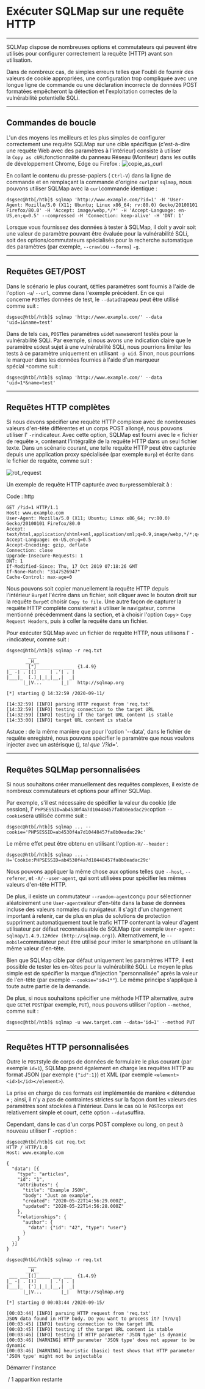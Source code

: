 Exécuter SQLMap sur une requête HTTP
====================================

* * * * *

SQLMap dispose de nombreuses options et commutateurs qui peuvent être utilisés pour configurer correctement la requête (HTTP) avant son utilisation.

Dans de nombreux cas, de simples erreurs telles que l'oubli de fournir des valeurs de cookie appropriées, une configuration trop compliquée avec une longue ligne de commande ou une déclaration incorrecte de données POST formatées empêcheront la détection et l'exploitation correctes de la vulnérabilité potentielle SQLi.

* * * * *

Commandes de boucle
-------------------

L'un des moyens les meilleurs et les plus simples de configurer correctement une requête SQLMap sur une cible spécifique (c'est-à-dire une requête Web avec des paramètres à l'intérieur) consiste à utiliser la `Copy as cURL`fonctionnalité du panneau Réseau (Moniteur) dans les outils de développement Chrome, Edge ou Firefox : ![copie_as_curl](https://academy.hackthebox.com/storage/modules/58/M5UVR6n.png)

En collant le contenu du presse-papiers ( `Ctrl-V`) dans la ligne de commande et en remplaçant la commande d'origine `curl`par `sqlmap`, nous pouvons utiliser SQLMap avec la `curl`commande identique :

```
dsgsec@htb[/htb]$ sqlmap 'http://www.example.com/?id=1' -H 'User-Agent: Mozilla/5.0 (X11; Ubuntu; Linux x86_64; rv:80.0) Gecko/20100101 Firefox/80.0' -H 'Accept: image/webp,*/*' -H 'Accept-Language: en-US,en;q=0.5' --compressed -H 'Connection: keep-alive' -H 'DNT: 1'

```

Lorsque vous fournissez des données à tester à SQLMap, il doit y avoir soit une valeur de paramètre pouvant être évaluée pour la vulnérabilité SQLi, soit des options/commutateurs spécialisés pour la recherche automatique des paramètres (par exemple, `--crawl`ou `--forms`) `-g`.

* * * * *

Requêtes GET/POST
-----------------

Dans le scénario le plus courant, `GET`les paramètres sont fournis à l'aide de l'option `-u`/ `--url`, comme dans l'exemple précédent. En ce qui concerne `POST`les données de test, le `--data`drapeau peut être utilisé comme suit :

```
dsgsec@htb[/htb]$ sqlmap 'http://www.example.com/' --data 'uid=1&name=test'

```

Dans de tels cas, `POST`les paramètres `uid`et `name`seront testés pour la vulnérabilité SQLi. Par exemple, si nous avons une indication claire que le paramètre `uid`est sujet à une vulnérabilité SQLi, nous pourrions limiter les tests à ce paramètre uniquement en utilisant `-p uid`. Sinon, nous pourrions le marquer dans les données fournies à l'aide d'un marqueur spécial `*`comme suit :

```
dsgsec@htb[/htb]$ sqlmap 'http://www.example.com/' --data 'uid=1*&name=test'

```

* * * * *

Requêtes HTTP complètes
-----------------------

Si nous devons spécifier une requête HTTP complexe avec de nombreuses valeurs d'en-tête différentes et un corps POST allongé, nous pouvons utiliser l' `-r`indicateur. Avec cette option, SQLMap est fourni avec le « fichier de requête », contenant l'intégralité de la requête HTTP dans un seul fichier texte. Dans un scénario courant, une telle requête HTTP peut être capturée depuis une application proxy spécialisée (par exemple `Burp`) et écrite dans le fichier de requête, comme suit :

![rot_request](https://academy.hackthebox.com/storage/modules/58/x7ND6VQ.png)

Un exemple de requête HTTP capturée avec `Burp`ressemblerait à :

Code : http

```
GET /?id=1 HTTP/1.1
Host: www.example.com
User-Agent: Mozilla/5.0 (X11; Ubuntu; Linux x86_64; rv:80.0) Gecko/20100101 Firefox/80.0
Accept: text/html,application/xhtml+xml,application/xml;q=0.9,image/webp,*/*;q=0.8
Accept-Language: en-US,en;q=0.5
Accept-Encoding: gzip, deflate
Connection: close
Upgrade-Insecure-Requests: 1
DNT: 1
If-Modified-Since: Thu, 17 Oct 2019 07:18:26 GMT
If-None-Match: "3147526947"
Cache-Control: max-age=0

```

Nous pouvons soit copier manuellement la requête HTTP depuis l'intérieur `Burp`et l'écrire dans un fichier, soit cliquer avec le bouton droit sur la requête `Burp`et choisir `Copy to file`. Une autre façon de capturer la requête HTTP complète consisterait à utiliser le navigateur, comme mentionné précédemment dans la section, et à choisir l'option `Copy`> `Copy Request Headers`, puis à coller la requête dans un fichier.

Pour exécuter SQLMap avec un fichier de requête HTTP, nous utilisons l' `-r`indicateur, comme suit :

```
dsgsec@htb[/htb]$ sqlmap -r req.txt
        ___
       __H__
 ___ ___["]_____ ___ ___  {1.4.9}
|_ -| . [(]     | .'| . |
|___|_  [.]_|_|_|__,|  _|
      |_|V...       |_|   http://sqlmap.org

[*] starting @ 14:32:59 /2020-09-11/

[14:32:59] [INFO] parsing HTTP request from 'req.txt'
[14:32:59] [INFO] testing connection to the target URL
[14:32:59] [INFO] testing if the target URL content is stable
[14:33:00] [INFO] target URL content is stable

```

Astuce : de la même manière que pour l'option '--data', dans le fichier de requête enregistré, nous pouvons spécifier le paramètre que nous voulons injecter avec un astérisque (*), tel que '/?id=*'.

* * * * *

Requêtes SQLMap personnalisées
------------------------------

Si nous souhaitons créer manuellement des requêtes complexes, il existe de nombreux commutateurs et options pour affiner SQLMap.

Par exemple, s'il est nécessaire de spécifier la valeur du cookie (de session), l' `PHPSESSID=ab4530f4a7d10448457fa8b0eadac29c`option `--cookie`sera utilisée comme suit :

```
dsgsec@htb[/htb]$ sqlmap ... --cookie='PHPSESSID=ab4530f4a7d10448457fa8b0eadac29c'

```

Le même effet peut être obtenu en utilisant l'option`-H/--header` :

```
dsgsec@htb[/htb]$ sqlmap ... -H='Cookie:PHPSESSID=ab4530f4a7d10448457fa8b0eadac29c'

```

Nous pouvons appliquer la même chose aux options telles que `--host`, `--referer`, et `-A/--user-agent`, qui sont utilisées pour spécifier les mêmes valeurs d'en-tête HTTP.

De plus, il existe un commutateur `--random-agent`conçu pour sélectionner aléatoirement une `User-agent`valeur d'en-tête dans la base de données incluse des valeurs normales du navigateur. Il s'agit d'un changement important à retenir, car de plus en plus de solutions de protection suppriment automatiquement tout le trafic HTTP contenant la valeur d'agent utilisateur par défaut reconnaissable de SQLMap (par exemple `User-agent: sqlmap/1.4.9.12#dev (http://sqlmap.org)`). Alternativement, le `--mobile`commutateur peut être utilisé pour imiter le smartphone en utilisant la même valeur d'en-tête.

Bien que SQLMap cible par défaut uniquement les paramètres HTTP, il est possible de tester les en-têtes pour la vulnérabilité SQLi. Le moyen le plus simple est de spécifier la marque d'injection "personnalisée" après la valeur de l'en-tête (par exemple `--cookie="id=1*"`). Le même principe s'applique à toute autre partie de la demande.

De plus, si nous souhaitons spécifier une méthode HTTP alternative, autre que `GET`et `POST`(par exemple, `PUT`), nous pouvons utiliser l'option `--method`, comme suit :

```
dsgsec@htb[/htb]$ sqlmap -u www.target.com --data='id=1' --method PUT

```

* * * * *

Requêtes HTTP personnalisées
----------------------------

Outre le `POST`style de corps de données de formulaire le plus courant (par exemple `id=1`), SQLMap prend également en charge les requêtes HTTP au format JSON (par exemple `{"id":1}`) et XML (par exemple `<element><id>1</id></element>`).

La prise en charge de ces formats est implémentée de manière « détendue » ; ainsi, il n'y a pas de contraintes strictes sur la façon dont les valeurs des paramètres sont stockées à l'intérieur. Dans le cas où le `POST`corps est relativement simple et court, cette option `--data`suffira.

Cependant, dans le cas d'un corps POST complexe ou long, on peut à nouveau utiliser l' `-r`option :

```
dsgsec@htb[/htb]$ cat req.txt
HTTP / HTTP/1.0
Host: www.example.com

{
  "data": [{
    "type": "articles",
    "id": "1",
    "attributes": {
      "title": "Example JSON",
      "body": "Just an example",
      "created": "2020-05-22T14:56:29.000Z",
      "updated": "2020-05-22T14:56:28.000Z"
    },
    "relationships": {
      "author": {
        "data": {"id": "42", "type": "user"}
      }
    }
  }]
}

```

```
dsgsec@htb[/htb]$ sqlmap -r req.txt
        ___
       __H__
 ___ ___[(]_____ ___ ___  {1.4.9}
|_ -| . [)]     | .'| . |
|___|_  [']_|_|_|__,|  _|
      |_|V...       |_|   http://sqlmap.org

[*] starting @ 00:03:44 /2020-09-15/

[00:03:44] [INFO] parsing HTTP request from 'req.txt'
JSON data found in HTTP body. Do you want to process it? [Y/n/q]
[00:03:45] [INFO] testing connection to the target URL
[00:03:45] [INFO] testing if the target URL content is stable
[00:03:46] [INFO] testing if HTTP parameter 'JSON type' is dynamic
[00:03:46] [WARNING] HTTP parameter 'JSON type' does not appear to be dynamic
[00:03:46] [WARNING] heuristic (basic) test shows that HTTP parameter 'JSON type' might not be injectable

```

Démarrer l'instance

 / 1 apparition restante
